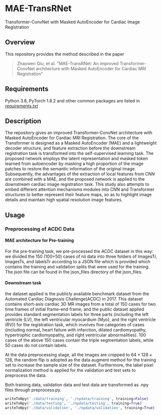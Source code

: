 # MAE-TransRNet
Transformer-ConvNet with Masked AutoEncoder for Cardiac Image Registration
## Overview
This repository provides the method described in the paper
> Zhaowen Qiu, et al. "MAE-TransRNet: An improved Transformer-ConvNet architecture with Masked AutoEncoder for Cardiac MRI Registration"
## Requirements
Python 3.8, PyTorch 1.8.2 and other common packages are listed in [requirements.txt](https://github.com/SuperNatural-101/MAE-TransRNet/blob/main/requirements.txt)
## Description
The repository gives an improved Transformer-ConvNet architecture with Masked AutoEncoder for Cardiac MRI Registration. The core of the Transformer is designed as a Masked AutoEncoder (MAE) and a lightweight decoder structure, and feature extraction before the downstream registration task is transformed into the self-supervised learning task. The proposed network employs the latent representation and masked token learned from autoencoder by masking a high proportion of the image patches to restore the semantic information of the original image. Subsequently, the advantages of the extraction of local features from CNN are combined with a MAE, and the proposed network is applied to the downstream cardiac image registration task. This study also attempts to embed different attention mechanisms modules into CNN and Transformer structures to better represent their feature maps, so as to highlight image details and maintain high spatial resolution image features. 
## Usage
### Preprocessing of ACDC Data
#### MAE architecture for Pre-training
For the pre-training task, we pre-processed the ACDC dataset in this way: we divided the 150 (100+50) cases of nii data into three folders of ImagesTr, ImagesTs, and labelsTr according to a JSON file which is provided which contains the training and validation splits that were used for the training. The json file can be found in the json_files directory of the json_files.
#### Downstream task
the dataset applied is the publicly available benchmark dataset from the Automated Cardiac Diagnosis Challenge(ACDC) in 2017. This dataset contains short-axis cardiac 3D MR images from a total of 150 cases for two time frames of initial frame-end frame, and the public dataset applied provides standard segmentation labels for three parts (including the left ventricle (LV), the left ventricular myocardium (Myo), and the right ventricle (RV)) for the registration task, which involves five categories of cases (including normal, heart failure with infarction, dilated cardiomyopathy, hypertrophic cardiomyopathy, and right ventricular abnormalities). 100 cases of the above 150 cases contain the triple segmentation labels, while 50 cases do not contain labels. 

At the data preprocessing stage, all the images are cropped to $64\times 128\times 128$, the random flip is adopted as the data augment method for the training set to increase the sample size of the dataset. Furthermore, the label pixel normalization method is applied for the validation and test sets to preprocess the data.

Both training data, validation data and test data are transformed as .npy files through preprocess.py.

```python
writeToNpy('./data/training', './npdata/training', training=False)
writeToNpy('./data/testing', './npdata/testing', training=True)
writeToNpy('./data/validation', './npdata/validation', training=True)
```
